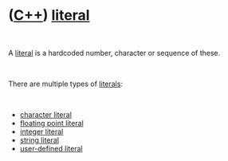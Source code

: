 



 

 

 

 

 

([C++](Cpp.htm)) [literal](CppLiteral.htm.htm)
==============================================

 

A [literal](CppLiteral.htm) is a hardcoded number, character or sequence
of these.

 

There are multiple types of [literals](CppLiteral.htm.htm):

 

-   [character literal](CppCharacterLiteral.htm)
-   [floating point literal](CppFloatingPointLiteral.htm)
-   [integer literal](CppIntegerLiteral.htm)
-   [string literal](CppStringLiteral.htm)
-   [user-defined literal](CppUserDefinedLiteral.htm)

 

 

 

 

 





 



